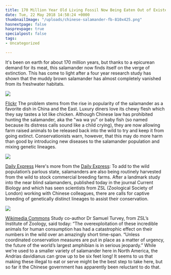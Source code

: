 ```yaml
---
title: 170 Million Year Old Living Fossil Now Being Eaten Out of Existence
date: Tue, 22 May 2018 14:58:24 +0000
thumbnailImage: "/uploads/chinese-salamander-fb-810x425.png"
hasnextpage: false
hasprevpage: true
specialpost: false
tags:
- Uncategorized

---
```

It's been on earth for about 170 million years, but thanks to a epicurean demand for its meat, this salamander now finds itself on the verge of extinction. This has come to light after a four year research study has shown that the muddy brown salamander has almost completely vanished from its freshwater habitats. 

![](http://newsattorneys.staging.wpengine.com/wp-content/uploads/2018/05/chinese-salamander-1024x768.jpg) 

[Flickr](https://www.flickr.com/photos/muzina_shanghai/8743228173) The problem stems from the rise in popularity of the salamander as a favorite dish in China and the East. Luxury diners love its chewy flesh which they say tastes a lot like chicken. Although Chinese law has prohibited hunting the salamander, aka the "wa wa yu" or baby fish (so named because its distress calls sound like a child crying), they are now allowing farm raised animals to be released back into the wild to try and keep it from going extinct. Conservationists warn, however, that this may do more harm than good by introducing new diseases to the salamander population and mixing genetic lineages. 

![](http://newsattorneys.staging.wpengine.com/wp-content/uploads/2018/05/salamander-chicken-express-uk.jpg)

 [Daily Express](https://www.express.co.uk/news/nature/963085/animal-extinction-salamander-chinese-delicacy-chicken) Here's more from the [Daily Express](https://www.express.co.uk/news/nature/963085/animal-extinction-salamander-chinese-delicacy-chicken): To add to the wild population’s parlous state, salamanders are also being routinely harvested from the wild to stock commercial breeding farms. After a landmark study into the near blind salamanders, published today in the journal Current Biology and which has seen scientists from ZSL (Zoological Society of London) working with Chinese colleagues, there are calls for captive breeding of genetically distinct lineages to assist their conservation. 

![](http://newsattorneys.staging.wpengine.com/wp-content/uploads/2018/05/chinese-salamander2-1024x768.jpg) 

[Wikimedia Commons](https://commons.wikimedia.org/wiki/File:Andrias_davidianus_01.JPG) Study co-author Dr Samuel Turvey, from ZSL’s Institute of Zoology, said today: “The overexploitation of these incredible animals for human consumption has had a catastrophic effect on their numbers in the wild over an amazingly short time-span. “Unless coordinated conservation measures are put in place as a matter of urgency, the future of the world’s largest amphibian is in serious jeopardy.” While we're used to a smaller variety of salamander here in North America, the Andrias davidianus can grow up to be six feet long! It seems to us that making these illegal to eat or serve might be the best step to take here, but so far it the Chinese government has apparently been reluctant to do that.